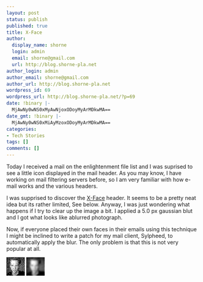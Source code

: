 ```yaml
---
layout: post
status: publish
published: true
title: X-Face
author:
  display_name: shorne
  login: admin
  email: shorne@gmail.com
  url: http://blog.shorne-pla.net
author_login: admin
author_email: shorne@gmail.com
author_url: http://blog.shorne-pla.net
wordpress_id: 69
wordpress_url: http://blog.shorne-pla.net/?p=69
date: !binary |-
  MjAwNy0wNS0xMyAwNjoxODoyMyArMDkwMA==
date_gmt: !binary |-
  MjAwNy0wNS0xMiAyMzoxODoyMyArMDkwMA==
categories:
- Tech Stories
tags: []
comments: []
---
```

<p>Today I received a mail on the enlightenment file list and I was suprised to see a little icon displayed in the mail header.  As you may know, I have working on mail filtering servers before, so I am very familiar with how e-mail works and the various headers.</p>
<p>I was supprised to discover the <a href="http://en.wikipedia.org/wiki/X-Face" title="X Face it Up!"> X-Face</a> header.  It seems to be a pretty neat idea but its rather limited, See below.  Anyway, I was just wondering what happens if I try to clear up the image a bit.  I applied a 5.0 px gaussian blut and I got what looks like ablurred photograph.</p>
<p>Now, if everyone placed their own faces in their emails using this technique I might be inclined to write a patch for my mail client, Sylpheed, to automatically apply the blur. The only problem is that this is not very popular at all.</p>
<p><img src="/content/2007/05/xface.gif" alt="Xface image - me" /> <img src="/content/2007/05/blur.png" alt="X Face - me (blurred)" /></p>
